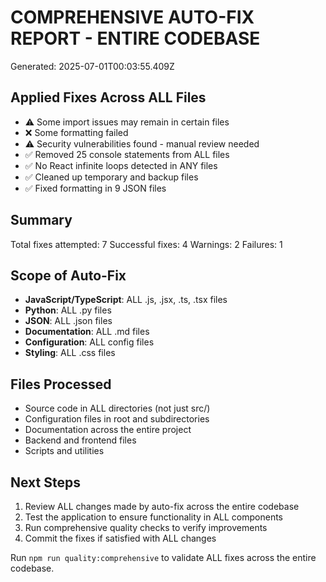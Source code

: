 # COMPREHENSIVE AUTO-FIX REPORT - ENTIRE CODEBASE

Generated: 2025-07-01T00:03:55.409Z

## Applied Fixes Across ALL Files

- ⚠️ Some import issues may remain in certain files
- ❌ Some formatting failed
- ⚠️ Security vulnerabilities found - manual review needed
- ✅ Removed 25 console statements from ALL files
- ✅ No React infinite loops detected in ANY files
- ✅ Cleaned up temporary and backup files
- ✅ Fixed formatting in 9 JSON files

## Summary

Total fixes attempted: 7
Successful fixes: 4
Warnings: 2
Failures: 1

## Scope of Auto-Fix

- **JavaScript/TypeScript**: ALL .js, .jsx, .ts, .tsx files
- **Python**: ALL .py files  
- **JSON**: ALL .json files
- **Documentation**: ALL .md files
- **Configuration**: ALL config files
- **Styling**: ALL .css files

## Files Processed

- Source code in ALL directories (not just src/)
- Configuration files in root and subdirectories
- Documentation across the entire project
- Backend and frontend files
- Scripts and utilities

## Next Steps

1. Review ALL changes made by auto-fix across the entire codebase
2. Test the application to ensure functionality in ALL components
3. Run comprehensive quality checks to verify improvements
4. Commit the fixes if satisfied with ALL changes

Run `npm run quality:comprehensive` to validate ALL fixes across the entire codebase.
